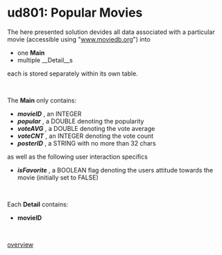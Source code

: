 # ud801: Popular Movies

The here presented solution devides all data associated with a particular movie
(accessible using "www.moviedb.org")
into
- one __Main__
- multiple __Detail__s

each is stored separately within its own table.

&nbsp;
&nbsp;

The __Main__ only contains:
- ___movieID___ , an INTEGER
- ___popular___ , a DOUBLE denoting the popularity
- ___voteAVG___ , a DOUBLE denoting the vote average
- ___voteCNT___ , an INTEGER denoting the vote count
- ___posterID___ , a STRING with no more than 32 chars

as well as the following user interaction specifics
- ___isFavorite___ , a BOOLEAN flag denoting the users attitude towards the movie (initially set to FALSE)

&nbsp;
&nbsp;

Each __Detail__ contains:
- __movieID__

&nbsp;
&nbsp;

[overview](https://docs.google.com/presentation/d/1fsxVuD4k3UhCbKSODCukvlmV_juS_78vWPYRxkAHlM4/preview)
